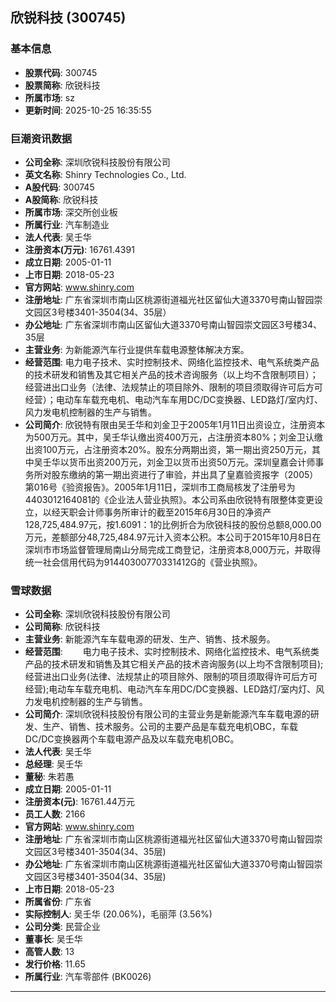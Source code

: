 ## 欣锐科技 (300745)

### 基本信息

- **股票代码**: 300745
- **股票简称**: 欣锐科技
- **所属市场**: sz
- **更新时间**: 2025-10-25 16:35:55

### 巨潮资讯数据

- **公司全称**: 深圳欣锐科技股份有限公司
- **英文名称**: Shinry Technologies Co., Ltd.
- **A股代码**: 300745
- **A股简称**: 欣锐科技
- **所属市场**: 深交所创业板
- **所属行业**: 汽车制造业
- **法人代表**: 吴壬华
- **注册资本(万元)**: 16761.4391
- **成立日期**: 2005-01-11
- **上市日期**: 2018-05-23
- **官方网站**: www.shinry.com
- **注册地址**: 广东省深圳市南山区桃源街道福光社区留仙大道3370号南山智园崇文园区3号楼3401-3504(34、35层）
- **办公地址**: 广东省深圳市南山区留仙大道3370号南山智园崇文园区3号楼34、35层
- **主营业务**: 为新能源汽车行业提供车载电源整体解决方案。
- **经营范围**: 电力电子技术、实时控制技术、网络化监控技术、电气系统类产品的技术研发和销售及其它相关产品的技术咨询服务（以上均不含限制项目）；经营进出口业务（法律、法规禁止的项目除外、限制的项目须取得许可后方可经营）；电动车车载充电机、电动汽车车用DC/DC变换器、LED路灯/室内灯、风力发电机控制器的生产与销售。
- **公司简介**: 欣锐特有限由吴壬华和刘金卫于2005年1月11日出资设立，注册资本为500万元。其中，吴壬华认缴出资400万元，占注册资本80%；刘金卫认缴出资100万元，占注册资本20%。股东分两期出资，第一期出资250万元，其中吴壬华以货币出资200万元，刘金卫以货币出资50万元。深圳皇嘉会计师事务所对股东缴纳的第一期出资进行了审验，并出具了皇嘉验资报字（2005）第016号《验资报告》。2005年1月11日，深圳市工商局核发了注册号为4403012164081的《企业法人营业执照》。本公司系由欣锐特有限整体变更设立，以经天职会计师事务所审计的截至2015年6月30日的净资产128,725,484.97元，按1.6091：1的比例折合为欣锐科技的股份总额8,000.00万元，差额部分48,725,484.97元计入资本公积。本公司于2015年10月8日在深圳市市场监督管理局南山分局完成工商登记，注册资本8,000万元，并取得统一社会信用代码为91440300770331412G的《营业执照》。

### 雪球数据

- **公司全称**: 深圳欣锐科技股份有限公司
- **公司简称**: 欣锐科技
- **主营业务**: 新能源汽车车载电源的研发、生产、销售、技术服务。
- **经营范围**: 　　电力电子技术、实时控制技术、网络化监控技术、电气系统类产品的技术研发和销售及其它相关产品的技术咨询服务(以上均不含限制项目);经营进出口业务(法律、法规禁止的项目除外、限制的项目须取得许可后方可经营);电动车车载充电机、电动汽车车用DC/DC变换器、LED路灯/室内灯、风力发电机控制器的生产与销售。
- **公司简介**: 深圳欣锐科技股份有限公司的主营业务是新能源汽车车载电源的研发、生产、销售、技术服务。公司的主要产品是车载充电机OBC，车载DC/DC变换器两个车载电源产品及以车载充电机OBC。
- **法人代表**: 吴壬华
- **总经理**: 吴壬华
- **董秘**: 朱若愚
- **成立日期**: 2005-01-11
- **注册资本(元)**: 16761.44万元
- **员工人数**: 2166
- **官方网站**: www.shinry.com
- **注册地址**: 广东省深圳市南山区桃源街道福光社区留仙大道3370号南山智园崇文园区3号楼3401-3504(34、35层)
- **办公地址**: 广东省深圳市南山区桃源街道福光社区留仙大道3370号南山智园崇文园区3号楼3401-3504(34、35层)
- **上市日期**: 2018-05-23
- **所属省份**: 广东省
- **实际控制人**: 吴壬华 (20.06%)，毛丽萍 (3.56%)
- **公司分类**: 民营企业
- **董事长**: 吴壬华
- **高管人数**: 13
- **发行价格**: 11.65
- **所属行业**: 汽车零部件 (BK0026)

---